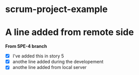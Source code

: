 # scrum-project-example
# A line added from remote side
**From SPE-4 branch**
- [x] I've added this in story 5
- [x] anothe line added during the developement
- [x] anothe line added from local server
